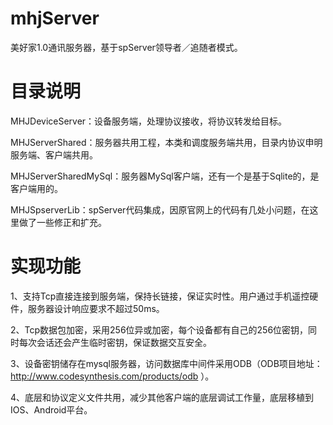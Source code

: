 # mhjServer
美好家1.0通讯服务器，基于spServer领导者／追随者模式。

# 目录说明

MHJDeviceServer：设备服务端，处理协议接收，将协议转发给目标。

MHJServerShared：服务器共用工程，本类和调度服务端共用，目录内协议申明服务端、客户端共用。

MHJServerSharedMySql：服务器MySql客户端，还有一个是基于Sqlite的，是客户端用的。

MHJSpserverLib：spServer代码集成，因原官网上的代码有几处小问题，在这里做了一些修正和扩充。

# 实现功能

1、支持Tcp直接连接到服务端，保持长链接，保证实时性。用户通过手机遥控硬件，服务器设计响应要求不超过50ms。

2、Tcp数据包加密，采用256位异或加密，每个设备都有自己的256位密钥，同时每次会话还会产生临时密钥，保证数据交互安全。

3、设备密钥储存在mysql服务器，访问数据库中间件采用ODB（ODB项目地址：http://www.codesynthesis.com/products/odb ）。

4、底层和协议定义文件共用，减少其他客户端的底层调试工作量，底层移植到IOS、Android平台。